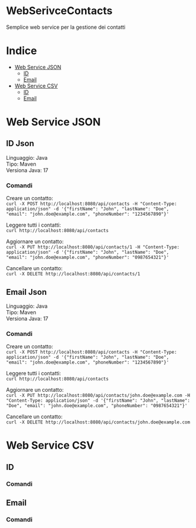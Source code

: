 # WebSerivceContacts
Semplice web service per la gestione dei contatti


# Indice  
- [Web Service JSON](#Web-service-JSON)
  - [ID](##ID-Json)
  - [Email](##email-Json)
- [Web Service CSV](#Web-service-CSV)
  - [ID](##ID)
  - [Email](##email)


# Web Service JSON
## ID Json
Linguaggio: Java  
Tipo: Maven  
Versiona Java: 17  

### Comandi
Creare un contatto:  
```curl -X POST http://localhost:8080/api/contacts -H "Content-Type: application/json" -d '{"firstName": "John", "lastName": "Doe", "email": "john.doe@example.com", "phoneNumber": "1234567890"}'```

Leggere tutti i contatti:  
```curl http://localhost:8080/api/contacts```

Aggiornare un contatto:  
```curl -X PUT http://localhost:8080/api/contacts/1 -H "Content-Type: application/json" -d '{"firstName": "John", "lastName": "Doe", "email": "john.doe@example.com", "phoneNumber": "0987654321"}'```

Cancellare un contatto:  
```curl -X DELETE http://localhost:8080/api/contacts/1```


## Email Json
Linguaggio: Java  
Tipo: Maven  
Versiona Java: 17  

### Comandi
Creare un contatto:  
```curl -X POST http://localhost:8080/api/contacts -H "Content-Type: application/json" -d '{"firstName": "John", "lastName": "Doe", "email": "john.doe@example.com", "phoneNumber": "1234567890"}'```

Leggere tutti i contatti:  
```curl http://localhost:8080/api/contacts```

Aggiornare un contatto:  
```curl -X PUT http://localhost:8080/api/contacts/john.doe@example.com -H "Content-Type: application/json" -d '{"firstName": "John", "lastName": "Doe", "email": "john.doe@example.com", "phoneNumber": "0987654321"}'```

Cancellare un contatto:  
```curl -X DELETE http://localhost:8080/api/contacts/john.doe@example.com```

# Web Service CSV
## ID
### Comandi
## Email
### Comandi
